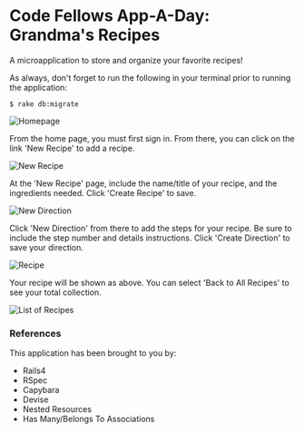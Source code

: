 # Code Fellows App-A-Day: Grandma's Recipes

A microapplication to store and organize your favorite recipes!

As always, don't forget to run the following in your terminal prior to running the application:
```
$ rake db:migrate
```

![Homepage](https://github.com/stephdatu/grandmas_recipes/blob/master/app/assets/gr-home.png "Homepage View")

From the home page, you must first sign in. From there, you can click on the link 'New Recipe' to add a recipe.

![New Recipe](https://github.com/stephdatu/grandmas_recipes/blob/master/app/assets/gr-newrecipe.png "New Recipe View")

At the 'New Recipe' page, include the name/title of your recipe, and the ingredients needed. Click 'Create Recipe' to save.

![New Direction](https://github.com/stephdatu/grandmas_recipes/blob/master/app/assets/gr-newdirection.png "New Direction View")

Click 'New Direction' from there to add the steps for your recipe. Be sure to include the step number and details instructions. Click 'Create Direction' to save your direction.

![Recipe](https://github.com/stephdatu/grandmas_recipes/blob/master/app/assets/gr-recipelist.png "Recipe View")

Your recipe will be shown as above. You can select 'Back to All Recipes' to see your total collection.

![List of Recipes](https://github.com/stephdatu/grandmas_recipes/blob/master/app/assets/gr-addedrecipes.png "List of All Recipes View")

### References
This application has been brought to you by:
* Rails4
* RSpec
* Capybara
* Devise
* Nested Resources
* Has Many/Belongs To Associations
